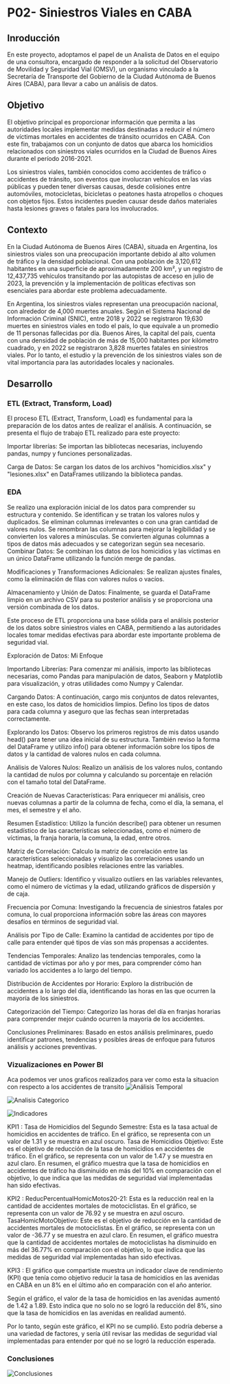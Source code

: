 
# P02- Siniestros Viales en CABA

## Inroducción

En este proyecto, adoptamos el papel de un Analista de Datos en el equipo de una consultora, encargado de responder a la solicitud del Observatorio de Movilidad y Seguridad Vial (OMSV), un organismo vinculado a la Secretaría de Transporte del Gobierno de la Ciudad Autónoma de Buenos Aires (CABA), para llevar a cabo un análisis de datos.

## Objetivo
El objetivo principal es proporcionar información que permita a las autoridades locales implementar medidas destinadas a reducir el número de víctimas mortales en accidentes de tránsito ocurridos en CABA. Con este fin, trabajamos con un conjunto de datos que abarca los homicidios relacionados con siniestros viales ocurridos en la Ciudad de Buenos Aires durante el período 2016-2021.

Los siniestros viales, también conocidos como accidentes de tráfico o accidentes de tránsito, son eventos que involucran vehículos en las vías públicas y pueden tener diversas causas, desde colisiones entre automóviles, motocicletas, bicicletas o peatones hasta atropellos o choques con objetos fijos. Estos incidentes pueden causar desde daños materiales hasta lesiones graves o fatales para los involucrados.

## Contexto
En la Ciudad Autónoma de Buenos Aires (CABA), situada en Argentina, los siniestros viales son una preocupación importante debido al alto volumen de tráfico y la densidad poblacional. Con una población de 3,120,612 habitantes en una superficie de aproximadamente 200 km², y un registro de 12,437,735 vehículos transitando por las autopistas de acceso en julio de 2023, la prevención y la implementación de políticas efectivas son esenciales para abordar este problema adecuadamente.

En Argentina, los siniestros viales representan una preocupación nacional, con alrededor de 4,000 muertes anuales. Según el Sistema Nacional de Información Criminal (SNIC), entre 2018 y 2022 se registraron 19,630 muertes en siniestros viales en todo el país, lo que equivale a un promedio de 11 personas fallecidas por día. Buenos Aires, la capital del país, cuenta con una densidad de población de más de 15,000 habitantes por kilómetro cuadrado, y en 2022 se registraron 3,828 muertes fatales en siniestros viales. Por lo tanto, el estudio y la prevención de los siniestros viales son de vital importancia para las autoridades locales y nacionales.

## Desarrollo

### ETL (Extract, Transform, Load)
El proceso ETL (Extract, Transform, Load) es fundamental para la preparación de los datos antes de realizar el análisis. A continuación, se presenta el flujo de trabajo ETL realizado para este proyecto:

Importar librerías: Se importan las bibliotecas necesarias, incluyendo pandas, numpy y funciones personalizadas.

Carga de Datos: Se cargan los datos de los archivos "homicidios.xlsx" y "lesiones.xlsx" en DataFrames utilizando la biblioteca pandas.

### EDA

Se realizo una exploración inicial de los datos para comprender su estructura y contenido.
Se identifican y se tratan los valores nulos y duplicados.
Se eliminan columnas irrelevantes o con una gran cantidad de valores nulos.
Se renombran las columnas para mejorar la legibilidad y se convierten los valores a minúsculas.
Se convierten algunas columnas a tipos de datos más adecuados y se categorizan según sea necesario.
Combinar Datos: Se combinan los datos de los homicidios y las víctimas en un único DataFrame utilizando la función merge de pandas.

Modificaciones y Transformaciones Adicionales: Se realizan ajustes finales, como la eliminación de filas con valores nulos o vacíos.

Almacenamiento y Unión de Datos: Finalmente, se guarda el DataFrame limpio en un archivo CSV para su posterior análisis y se proporciona una versión combinada de los datos.

Este proceso de ETL proporciona una base sólida para el análisis posterior de los datos sobre siniestros viales en CABA, permitiendo a las autoridades locales tomar medidas efectivas para abordar este importante problema de seguridad vial.

Exploración de Datos: Mi Enfoque

Importando Librerías: Para comenzar mi análisis, importo las bibliotecas necesarias, como Pandas para manipulación de datos, Seaborn y Matplotlib para visualización, y otras utilidades como Numpy y Calendar.

Cargando Datos: A continuación, cargo mis conjuntos de datos relevantes, en este caso, los datos de homicidios limpios. Defino los tipos de datos para cada columna y aseguro que las fechas sean interpretadas correctamente.

Explorando los Datos: Observo los primeros registros de mis datos usando head() para tener una idea inicial de su estructura. También reviso la forma del DataFrame y utilizo info() para obtener información sobre los tipos de datos y la cantidad de valores nulos en cada columna.

Análisis de Valores Nulos: Realizo un análisis de los valores nulos, contando la cantidad de nulos por columna y calculando su porcentaje en relación con el tamaño total del DataFrame.

Creación de Nuevas Características: Para enriquecer mi análisis, creo nuevas columnas a partir de la columna de fecha, como el día, la semana, el mes, el semestre y el año.

Resumen Estadístico: Utilizo la función describe() para obtener un resumen estadístico de las características seleccionadas, como el número de víctimas, la franja horaria, la comuna, la edad, entre otros.

Matriz de Correlación: Calculo la matriz de correlación entre las características seleccionadas y visualizo las correlaciones usando un heatmap, identificando posibles relaciones entre las variables.

Manejo de Outliers: Identifico y visualizo outliers en las variables relevantes, como el número de víctimas y la edad, utilizando gráficos de dispersión y de caja.

Frecuencia por Comuna: Investigando la frecuencia de siniestros fatales por comuna, lo cual proporciona información sobre las áreas con mayores desafíos en términos de seguridad vial.

Análisis por Tipo de Calle: Examino la cantidad de accidentes por tipo de calle para entender qué tipos de vías son más propensas a accidentes.

Tendencias Temporales: Analizo las tendencias temporales, como la cantidad de víctimas por año y por mes, para comprender cómo han variado los accidentes a lo largo del tiempo.

Distribución de Accidentes por Horario: Exploro la distribución de accidentes a lo largo del día, identificando las horas en las que ocurren la mayoría de los siniestros.

Categorización del Tiempo: Categorizo las horas del día en franjas horarias para comprender mejor cuándo ocurren la mayoría de los accidentes.

Conclusiones Preliminares: Basado en estos análisis preliminares, puedo identificar patrones, tendencias y posibles áreas de enfoque para futuros análisis y acciones preventivas.

### Vizualizaciones en Power BI

Aca podemos ver unos graficos realizados para ver como esta la situacion con respecto a los accidentes de transito
![Análisis Temporal](https://github.com/Angeljs094/PI02-DA/blob/main/Imagenes/Analisis_Temporal.png)

![Analisis Categorico](https://github.com/Angeljs094/PI02-DA/blob/main/Imagenes/Analisis_Categorico.png)

![Indicadores](https://github.com/Angeljs094/PI02-DA/blob/main/Imagenes/Indicadores.png)

KPI1 :
Tasa de Homicidios del Segundo Semestre: Esta es la tasa actual de homicidios en accidentes de tráfico. En el gráfico, se representa con un valor de 1.31 y se muestra en azul oscuro.
Tasa de Homicidios Objetivo: Este es el objetivo de reducción de la tasa de homicidios en accidentes de tráfico. En el gráfico, se representa con un valor de 1.47 y se muestra en azul claro.
En resumen, el gráfico muestra que la tasa de homicidios en accidentes de tráfico ha disminuido en más del 10% en comparación con el objetivo, lo que indica que las medidas de seguridad vial implementadas han sido efectivas.


KPI2 : 
ReducPercentualHomicMotos20-21: Esta es la reducción real en la cantidad de accidentes mortales de motociclistas. En el gráfico, se representa con un valor de 76.92 y se muestra en azul oscuro.
TasaHomicMotoObjetivo: Este es el objetivo de reducción en la cantidad de accidentes mortales de motociclistas. En el gráfico, se representa con un valor de -36.77 y se muestra en azul claro.
En resumen, el gráfico muestra que la cantidad de accidentes mortales de motociclistas ha disminuido en más del 36.77% en comparación con el objetivo, lo que indica que las medidas de seguridad vial implementadas han sido efectivas.

KPI3 :
El gráfico que compartiste muestra un indicador clave de rendimiento (KPI) que tenía como objetivo reducir la tasa de homicidios en las avenidas en CABA en un 8% en el último año en comparación con el año anterior.

Según el gráfico, el valor de la tasa de homicidios en las avenidas aumentó de 1.42 a 1.89. Esto indica que no solo no se logró la reducción del 8%, sino que la tasa de homicidios en las avenidas en realidad aumentó.

Por lo tanto, según este gráfico, el KPI no se cumplió. Esto podría deberse a una variedad de factores, y sería útil revisar las medidas de seguridad vial implementadas para entender por qué no se logró la reducción esperada.

### Conclusiones

![Conclusiones](https://github.com/Angeljs094/PI02-DA/blob/main/Imagenes/Conclusiones.png)
